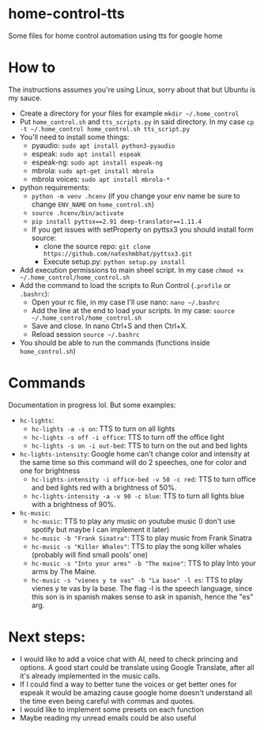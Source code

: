 # home-control-tts
Some files for home control automation using tts for google home

# How to
The instructions assumes you're using Linux, sorry about that but Ubuntu is my sauce.

- Create a directory for your files for example `mkdir ~/.home_control`
- Put `home_control.sh` and `tts_scripts.py` in said directory. In my case `cp -t ~/.home_control home_control.sh tts_script.py`
- You'll need to install some things:
    - pyaudio: `sudo apt install python3-pyaudio`
    - espeak: `sudo apt install espeak`
    - espeak-ng: `sudo apt install espeak-ng`
    - mbrola: `sudo apt-get install mbrola`
    - mbrola voices: `sudo apt install mbrola-*`
- python requirements:
    - `python -m venv .hcenv` (if you change your env name be sure to change `ENV_NAME` on `home_control.sh`)
    - `source .hcenv/bin/activate`
    - `pip install pyttsx==2.91 deep-translator==1.11.4`
    - If you get issues with setProperty on pyttsx3 you should install form source:
        - clone the source repo: `git clone https://github.com/nateshmbhat/pyttsx3.git`
        - Execute setup.py: `python setup.py install`
- Add execution permissions to main sheel script. In my case `chmod +x ~/.home_control/home_control.sh`
- Add the command to load the scripts to Run Control (`.profile` or `.bashrc`):
    - Open your rc file, in my case I'll use nano: `nano ~/.bashrc`
    - Add the line at the end to load your scripts. In my case: `source ~/.home_control/home_control.sh`
    - Save and close. In nano Ctrl+S and then Ctrl+X.
    - Reload session `source ~/.bashrc`
- You should be able to run the commands (functions inside `home_control.sh`)

# Commands
Documentation in progress lol. But some examples:
- `hc-lights`:
    - `hc-lights -a -s on`: TTS to turn on all lights
    - `hc-lights -s off -i office`: TTS to turn off the office light
    - `hc-lights -s on -i out-bed`: TTS to turn on the out and bed lights
- `hc-lights-intensity`:
    Google home can't change color and intensity at the same time so this command will do 2 speeches, one for color and one for brightness
    - `hc-lights-intensity -i office-bed -v 50 -c red`: TTS to turn office and bed lights red with a brightness of 50%.
    - `hc-lights-intensity -a -v 90 -c blue`: TTS to turn all lights blue with a brightness of 90%.
- `hc-music`:
    - `hc-music`: TTS to play any music on youtube music (I don't use spotify but maybe I can implement it later)
    - `hc-music -b "Frank Sinatra"`: TTS to play music from Frank Sinatra
    - `hc-music -s "Killer Whales"`: TTS to play the song killer whales (probably will find small pools' one)
    - `hc-music -s "Into your arms" -b "The maine"`: TTS to play Into your arms by The Maine.
    - `hc-music -s "vienes y te vas" -b "La base" -l es`: TTS to play vienes y te vas by la base. The flag -l is the speech language, since this son is in spanish makes sense to ask in spanish, hence the "es" arg.

# Next steps:
- I would like to add a voice chat with AI, need to check princing and options. A good start could be translate using Google Translate, after all it's already implemented in the music calls.
- If I could find a way to better tune the voices or get better ones for espeak it would be amazing cause google home doesn't understand all the time even being careful with commas and quotes.
- I would like to implement some presets on each function
- Maybe reading my unread emails could be also useful